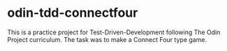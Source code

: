 # odin-tdd-connectfour

This is a practice project for Test-Driven-Development following The Odin Project curriculum. The task was to make a Connect Four type game. 